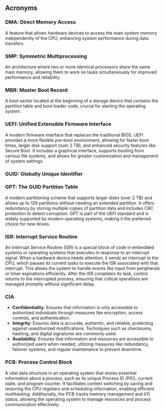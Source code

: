 ## Acronyms

### DMA: Direct Memory Access

A feature that allows hardware devices to access the main system memory independently of the CPU, enhancing system
performance during data transfers.

### SMP: Symmetric Multiprocessing

An architecture where two or more identical processors share the same main memory, allowing them to work on tasks
simultaneously for improved performance and reliability.

### MBR: Master Boot Record

A boot sector located at the beginning of a storage device that contains the partition table and boot loader code,
crucial for starting the operating system.

### UEFI: Unified Extensible Firmware Interface

A modern firmware interface that replaces the traditional BIOS. UEFI provides a more flexible pre-boot environment,
allowing for faster boot times, larger disk support (over 2 TB), and enhanced security features like Secure Boot. It
includes a graphical interface, supports booting from various file systems, and allows for greater customization and
management of system settings.

### GUID: Globally Unique Identifier

### GPT: The GUID Partition Table

A modern partitioning scheme that supports larger disks (over 2 TB) and allows up to 128 partitions without needing an
extended partition. It offers redundancy by storing multiple copies of partition data and includes CRC protection to
detect corruption. GPT is part of the UEFI standard and is widely supported by modern operating systems, making it the
preferred choice for new drives.

### ISR: Interrupt Service Routine

An Interrupt Service Routine (ISR) is a special block of code in embedded systems or operating systems that executes in
response to an interrupt signal. When a hardware device needs attention, it sends an interrupt to the CPU, which pauses
its current tasks to execute the ISR associated with that interrupt. This allows the system to handle events like input
from peripherals or timer expirations efficiently. After the ISR completes its task, control returns to the interrupted
process, ensuring that critical operations are managed promptly without significant delay.

### CIA

- **Confidentiality**: Ensures that information is only accessible to authorized individuals through measures like
  encryption, access controls, and authentication.
- **Integrity**: Ensures data is accurate, authentic, and reliable, protecting against unauthorized modifications.
  Techniques such as checksums, hashing, and digital signatures are commonly used.
- **Availability**: Ensures that information and resources are accessible to authorized users when needed, utilizing
  measures like redundancy, failover systems, and regular maintenance to prevent downtime.

### PCB: Process Control Block

A vital data structure in an operating system that stores essential information about a process, such as its unique
Process ID (PID), current state, and program counter. It facilitates context switching by saving and restoring the CPU
registers and scheduling information, enabling efficient multitasking. Additionally, the PCB tracks memory management
and I/O status, allowing the operating system to manage resources and process communication effectively.

